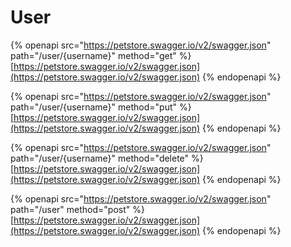 # User

{% openapi src="https://petstore.swagger.io/v2/swagger.json" path="/user/{username}" method="get" %}
[https://petstore.swagger.io/v2/swagger.json](https://petstore.swagger.io/v2/swagger.json)
{% endopenapi %}

{% openapi src="https://petstore.swagger.io/v2/swagger.json" path="/user/{username}" method="put" %}
[https://petstore.swagger.io/v2/swagger.json](https://petstore.swagger.io/v2/swagger.json)
{% endopenapi %}

{% openapi src="https://petstore.swagger.io/v2/swagger.json" path="/user/{username}" method="delete" %}
[https://petstore.swagger.io/v2/swagger.json](https://petstore.swagger.io/v2/swagger.json)
{% endopenapi %}

{% openapi src="https://petstore.swagger.io/v2/swagger.json" path="/user" method="post" %}
[https://petstore.swagger.io/v2/swagger.json](https://petstore.swagger.io/v2/swagger.json)
{% endopenapi %}
